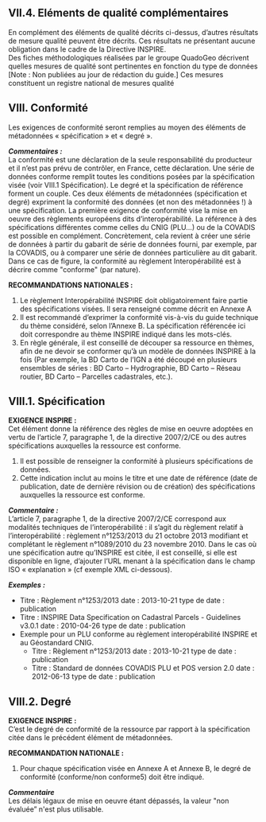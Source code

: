 ## VII.4. Eléments de qualité complémentaires
En complément des éléments de qualité décrits ci-dessus, d’autres résultats de mesure qualité peuvent être décrits. Ces résultats ne présentant aucune obligation dans le cadre de la Directive INSPIRE.    
Des fiches méthodologiques réalisées par le groupe QuadoGeo décrivent quelles mesures de qualité sont pertinentes en fonction du type de données [Note : Non publiées au jour de rédaction du guide.] Ces mesures constituent un registre national de mesures qualité





## VIII. Conformité
Les exigences de conformité seront remplies au moyen des éléments de métadonnées « spécification » et « degré ».

**_Commentaires :_**    
La conformité est une déclaration de la seule responsabilité du producteur et il n’est pas prévu de contrôler, en France, cette déclaration. Une série de données conforme remplit toutes les conditions posées par la spécification visée (voir VIII.1 Spécification). Le degré et la spécification de référence forment un couple. Ces deux éléments de métadonnées (spécification et degré) expriment la conformité des données (et non des métadonnées !) à une spécification. La première exigence de conformité vise la mise en oeuvre des règlements européens dits d’interopérabilité. La référence à des spécifications différentes comme celles du CNIG (PLU...) ou de la COVADIS est possible en complément. Concrètement, cela revient à créer une série de données à partir du gabarit de série de données fourni, par exemple, par la COVADIS, ou à comparer une série de données particulière au dit gabarit. Dans ce cas de figure, la conformité au règlement Interopérabilité est à décrire comme "conforme" (par nature).

**RECOMMANDATIONS NATIONALES :**  
1. Le règlement Interopérabilité INSPIRE doit obligatoirement faire partie des spécifications visées. Il sera renseigné comme décrit en Annexe A
2. Il est recommandé d’exprimer la conformité vis-à-vis du guide technique du thème considéré, selon l’Annexe B. La spécification référencée ici doit correspondre au thème INSPIRE indiqué dans les mots-clés.
3. En règle générale, il est conseillé de découper sa ressource en thèmes, afin de ne devoir se conformer qu’à un modèle de données INSPIRE à la fois (Par exemple, la BD Carto de l’IGN a été découpé en plusieurs ensembles de séries : BD Carto – Hydrographie, BD Carto – Réseau routier, BD Carto – Parcelles cadastrales, etc.).





## VIII.1. Spécification
**EXIGENCE INSPIRE :**  
Cet élément donne la référence des règles de mise en oeuvre adoptées en vertu de l’article 7, paragraphe 1, de la directive 2007/2/CE ou des autres spécifications auxquelles la ressource est conforme.
1. Il est possible de renseigner la conformité à plusieurs spécifications de données.
2. Cette indication inclut au moins le titre et une date de référence (date de publication, date de dernière révision ou de création) des spécifications auxquelles la ressource est conforme.

**_Commentaire :_**    
L’article 7, paragraphe 1, de la directive 2007/2/CE correspond aux modalités techniques de l’interopérabilité : il s’agit du règlement relatif à l’interopérabilité : règlement n°1253/2013 du 21 octobre 2013 modifiant et complétant le règlement n°1089/2010 du 23 novembre 2010. Dans le cas où une spécification autre qu’INSPIRE est citée, il est conseillé, si elle est disponible en ligne, d’ajouter l’URL menant à la spécification dans le champ ISO « explanation » (cf exemple XML ci-dessous).

**_Exemples :_**    
- Titre : Règlement n°1253/2013 date : 2013-10-21 type de date : publication 
- Titre : INSPIRE Data Specification on Cadastral Parcels - Guidelines v3.0.1 date : 2010-04-26 type de date : publication 
- Exemple pour un PLU conforme au règlement interopérabilité INSPIRE et au Géostandard CNIG.
  - Titre : Règlement n°1253/2013 date : 2013-10-21 type de date : publication
  - Titre : Standard de données COVADIS PLU et POS version 2.0 date : 2012-06-13 type de date : publication






## VIII.2. Degré
**EXIGENCE INSPIRE :**  
C’est le degré de conformité de la ressource par rapport à la spécification citée dans le précédent élément de métadonnées.

**RECOMMANDATION NATIONALE :**  
1. Pour chaque spécification visée en Annexe A et Annexe B, le degré de conformité (conforme/non conforme5) doit être indiqué.

**_Commentaire_**  
Les délais légaux de mise en oeuvre étant dépassés, la valeur "non évaluée” n'est plus utilisable.

